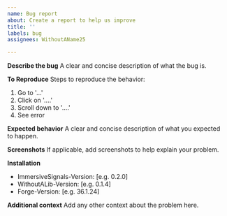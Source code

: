```yaml
---
name: Bug report
about: Create a report to help us improve
title: ''
labels: bug
assignees: WithoutAName25

---
```


**Describe the bug**
A clear and concise description of what the bug is.

**To Reproduce**
Steps to reproduce the behavior:
1. Go to '...'
2. Click on '....'
3. Scroll down to '....'
4. See error

**Expected behavior**
A clear and concise description of what you expected to happen.

**Screenshots**
If applicable, add screenshots to help explain your problem.

**Installation**
 - ImmersiveSignals-Version: [e.g. 0.2.0]
 - WithoutALib-Version: [e.g. 0.1.4]
 - Forge-Version: [e.g. 36.1.24]

**Additional context**
Add any other context about the problem here.
